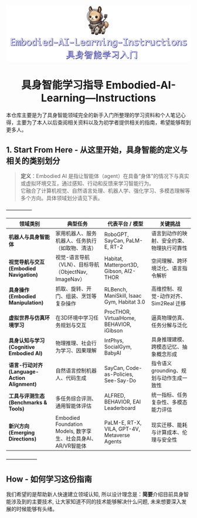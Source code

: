 <div align="center">

  <img src="assets/logo.png" alt="EmbodiedAI" width="600"/>

  <h1>具身智能学习指导 Embodied-AI-Learning—Instructions</h1>

</div>

本仓库主要是为了具身智能领域完全的新手入门所整理的学习资料和个人笔记心得，主要为了本人以后查阅相关资料以及为初学者提供相关的指南，希望能够帮到更多人。

<section id="start"></section>

## 1. Start From Here - 从这里开始，具身智能的定义与相关的类别划分

> **定义**：Embodied AI 是指让智能体（agent）在具备“身体”的情况下与真实或虚拟环境交互，通过感知、行动和反馈来学习智能行为。  
> 它融合了计算机视觉、自然语言处理、机器人学、强化学习、多模态理解等多个方向。具体领域划分请见下表。

—————

| 领域类别 | 典型任务 | 代表平台 / 模型 | 关键挑战 |
|-----------|-----------|-----------------|-----------|
|  **机器人与具身智能体** | 家用机器人、服务机器人、任务执行（如取物、清洁） | RoboGPT, SayCan, PaLM-E, RT-2 | 语言到动作的映射、安全约束、物理执行可靠性 |
|  **视觉导航与交互 (Embodied Navigation)** | 视觉-语言导航（VLN）、目标导航（ObjectNav, ImageNav） | Habitat, Matterport3D, Gibson, AI2-THOR | 空间理解、跨环境泛化、语言指令解析 |
|  **具身操作 (Embodied Manipulation)** | 抓取、旋转、开门、组装、烹饪等复杂操作 | RLBench, ManiSkill, Isaac Gym, Habitat 3.0 | 高维控制、视觉-动作对齐、Sim2Real 迁移 |
|  **虚拟世界与仿真环境学习** | 在3D环境中学习任务规划与交互 | ProcTHOR, VirtualHome, BEHAVIOR, iGibson | 逼真物理仿真、任务分解与泛化 |
|  **具身认知与学习 (Cognitive Embodied AI)** | 物理推理、社会行为学习、因果理解 | IntPhys, SocialGym, BabyAI | 具身推理建模、跨模态记忆、抽象概念形成 |
|  **语言-行动对齐 (Language-Action Alignment)** | 自然语言控制机器人、代码生成 | SayCan, Code-as-Policies, See-Say-Do | 指令语义 grounding、规划与动作生成一致性 |
|  **工具与评测生态 (Benchmarks & Tools)** | 多任务综合评测、通用智能体评估 | ALFRED, BEHAVIOR, EAI Leaderboard | 统一指标、任务复杂性、多模态能力评估 |
|  **新兴方向 (Emerging Directions)** | Embodied Foundation Models, 数字孪生、社会具身AI、AR/VR智能体 | PaLM-E, RT-X, VILA, GPT-4V, Metaverse Agents | 现实迁移、能耗与计算成本、伦理与安全性 |

——————

## How - 如何学习这份指南

我们希望的是帮助新人快速建立领域认知, 所以设计理念是：**简要**介绍目前具身智能涉及到的主要技术, 让大家知道不同的技术能够解决什么问题, 未来想要深入发展的时候能够有头绪。
